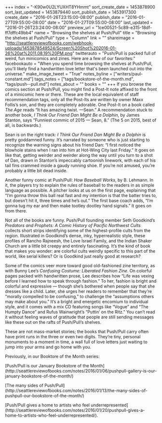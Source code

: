 +++
index = "-K90w0U2LYUXHT8YHmmt"
sort_create_date = 1453878900
sort_last_updated = 1453879440
sort_publish_date = 1453917300
create_date = "2016-01-26T23:15:00-08:00"
publish_date = "2016-01-27T09:55:00-08:00"
date = "2016-01-27T09:55:00-08:00"
last_updated = "2016-01-26T23:24:00-08:00"
preview_url = "1ce00521-5c89-e315-18df-ff7dffc49bb4"
name = "Browsing the shelves at Push/Pull"
title = "Browsing the shelves at Push/Pull"
type = "Column"
link = ""
shareimage = "http://seattlereviewofbooks.com/webhook-uploads/1453878549524/Screen%20Shot%202016-01-26%20at%2011.08.19%20PM.png"
twitterauto = "Push/Pull is packed full of weird, fun minicomics and zines. Here are a few of our favorites:"
facebookauto = "When you spend time browsing the shelves at Push/Pull, you'll likely find a handwritten love letter that's been launched out into the universe."
make_image_tweet = "True"
notes_byline = ["writers/paul-constant.md"]
tags_notes = ["tags/bookstore-of-the-month.md", "tags/push--pull.md"]
notes_about = ""
books = ""
+++
If you browse the comics section at Push/Pull, you might find a Post-It note affixed to the front of a minicomic here or there. These are the local equivalent of staff recommendation tags, only all the Post-Its are written by owner Maxx Follis’s son, and they are completely adorable. One Post-It on a book called *The Age* reads “It has amazing twist. —Sean.” A recommendation stuck to another book, *I Think Our Friend Dan Might Be a Dolphin*, by James Stanton, says “Funniest commic of 2015 — Sean, 8.” (The 5 on 2015, best of all, is backwards.)

Sean is on the right track: *I Think Our Friend Dan Might Be a Dolphin* is pretty goddamned funny. It’s narrated by someone who is just starting to recognize the warning signs about his friend Dan: “I first noticed the blowhole stains when I ran into him at Hot-Wing City last Friday.” It goes on like that, getting weirder and weirder along the way until you turn to a shot of Dan, drawn in Stanton’s impeccably cartoonish linework, with each of his tail fins crammed inside a gaudy running shoe. If you’re not amused, you’re probably a little bit dead inside.

Another funny comic at Push/Pull: *How Baseball Works*, by B. Lehmann. In it, the players try to explain the rules of baseball to the readers in as simple language as possible. A pitcher looks at us on the first page, explaining that “I’m gonna throw this ball real fast and my intention is that the batter tries to, but doesn’t hit it, three times and he’s out.” The first base coach adds, “I’m gonna tug my ear and then make tootley dootley hand signals.” It goes on from there.

Not all of the books are funny. Push/Pull founding member Seth Goodkind’s *Predators and Prophets: A Comic History of Pacific Northwest Cults* collects short strips identifying some of the highest-profile cults from the region. Illustrated in Goodkind’s dense, inky, hyperrealistic style, these profiles of Rancho Rajneesh, the Love Israel Family, and the Indian Shaker Church are a little bit creepy and entirely fascinating. It’s the kind of book that makes you wonder: are colorful cults weirdly specific to this part of the world, like serial killers? Or is Goodkind just really good at research?

Some of the comics veer more toward good old-fashioned zine territory, as with Bunny Lee’s *Confusing Costume: Liberated Fashion Zine*. On colorful pages packed with handwritten prose, Lee describes how “Life was vexing before I learned how to speak through fashion.” To her, fashion is bright and colorful and expressive — though she’s bothered when people say that she dresses like a child. Later, she urges her readers to remember that they’re “morally compelled to be confusing,” to challenge the “assumptions others may make about you.” It’s a bright and energetic encomium to individual style, and it comes with a mix CD featuring songs like “Vogue” and “The Humpty Dance” and Rufus Wainwright’s “Puttin’ on the Ritz.” You can’t read it without feeling waves of gratitude that people are still sending messages like these out on the rafts of Push/Pull’s shelves.

These are not mass-market stories; the books that Push/Pull carry often have print runs in the three or even two digits. They’re tiny, personal monuments to a moment in time, a wall full of love letters just waiting to jump into your arms and go home with you. 

<p class="footer"><p>Previously, in our Booktore of the Month series:</p>
<p>[Push/Pull is our January Bookstore of the Month](http://seattlereviewofbooks.com/notes/2016/01/06/pushpull-gallery-is-our-january-bookstore-of-the-month/)</p>
<p>[The many sides of Push/Pull](http://seattlereviewofbooks.com/notes/2016/01/13/the-many-sides-of-pushpull-our-bookstore-of-the-month/)</p>
<p>[Push/Pull gives a home to artists who feel underrepresented](http://seattlereviewofbooks.com/notes/2016/01/20/pushpull-gives-a-home-to-artists-who-feel-underrepresented/).</p></p>